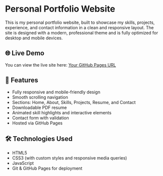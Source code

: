# Personal Portfolio Website

This is my personal portfolio website, built to showcase my skills, projects, experience, and contact information in a clean and responsive layout. The site is designed with a modern, professional theme and is fully optimized for desktop and mobile devices.

## 🌐 Live Demo

You can view the live site here: [Your GitHub Pages URL](https://yourusername.github.io/portfolio)

## 📄 Features

- Fully responsive and mobile-friendly design  
- Smooth scrolling navigation  
- Sections: Home, About, Skills, Projects, Resume, and Contact  
- Downloadable PDF resume  
- Animated skill highlights and interactive elements  
- Contact form with validation  
- Hosted via GitHub Pages  

## 🛠️ Technologies Used

- HTML5  
- CSS3 (with custom styles and responsive media queries)  
- JavaScript  
- Git & GitHub Pages for deployment  
